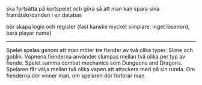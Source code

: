 ska fortsätta på kortspelet och göra så att man kan spara sina framåtskridanden i en databas

bör skapa login och register (fast kanske mycket simplare; inget lösenord, bara player name)

-------------------

Spelet spelas genom att man möter tre fiender av två olika typer: Slime och goblin.
Vapnena fienderna använder slumpas mellan två olika per typ av fiende.
Spelet samma combat mechanics som Dungeons and Dragons.
Spelaren får välja mellan två olika vapen att attackera med på sin runda.
Om fienderna dör vinner man, om spelaren dör förlorar man.
